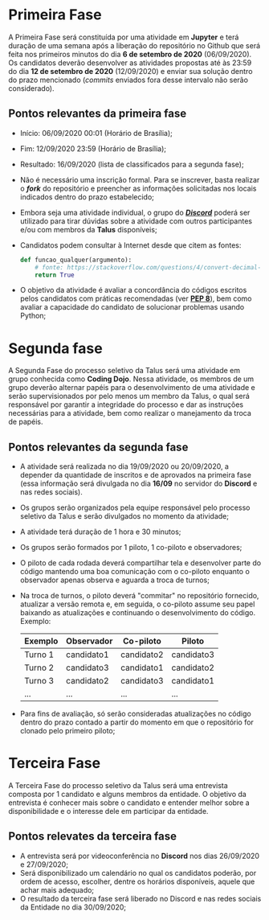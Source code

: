 # Primeira Fase

A Primeira Fase será constituída por uma atividade em **Jupyter** e terá duração de uma semana após a liberação do repositório no Github que será feita nos primeiros minutos do dia **6 de setembro de 2020** (06/09/2020). Os candidatos deverão desenvolver as atividades propostas até às 23:59 do dia **12 de setembro de 2020** (12/09/2020) e enviar sua solução dentro do prazo mencionado (*commits* enviados fora desse intervalo não serão considerado).

## Pontos relevantes da primeira fase

- Início: 06/09/2020 00:01 (Horário de Brasília);
- Fim: 12/09/2020 23:59 (Horário de Brasília);
- Resultado: 16/09/2020 (lista de classificados para a segunda fase);
- Não é necessário uma inscrição formal. Para se inscrever, basta realizar o ***fork*** do repositório e preencher as informações solicitadas nos locais indicados dentro do prazo estabelecido;
- Embora seja uma atividade individual, o grupo do [***Discord***](https://discord.gg/6QufmSQ) poderá ser utilizado para tirar dúvidas sobre a atividade com outros participantes e/ou com membros da **Talus** disponíveis;
- Candidatos podem consultar à Internet desde que citem as fontes:

    ```python
    def funcao_qualquer(argumento):
        # fonte: https://stackoverflow.com/questions/4/convert-decimal-to-double
        return True
    ```

- O objetivo da atividade é avaliar a concordância do códigos escritos pelos candidatos com práticas recomendadas (ver [**PEP 8**](https://www.python.org/dev/peps/pep-0008/)), bem como avaliar a capacidade do candidato de solucionar problemas usando Python;

# Segunda fase

A Segunda Fase do processo seletivo da Talus será uma atividade em grupo conhecida como **Coding Dojo**. Nessa atividade, os membros de um grupo deverão alternar papéis para o desenvolvimento de uma atividade e serão supervisionados por pelo menos um membro da Talus, o qual será responsável por garantir a integridade do processo e dar as instruções necessárias para a atividade, bem como realizar o manejamento da troca de papéis.

## Pontos relevantes da segunda fase

- A atividade será realizada no dia 19/09/2020 ou 20/09/2020, a depender da quantidade de inscritos e de aprovados na primeira fase (essa informação será divulgada no dia **16/09** no servidor do **Discord** e nas redes sociais).
- Os grupos serão organizados pela equipe responsável pelo processo seletivo da Talus e serão divulgados no momento da atividade;
- A atividade terá duração de 1 hora e 30 minutos;
- Os grupos serão formados por 1 piloto, 1 co-piloto e observadores;
- O piloto de cada rodada deverá compartilhar tela e desenvolver parte do código mantendo uma boa comunicação com o co-piloto enquanto o observador apenas observa e aguarda a troca de turnos;
- Na troca de turnos, o piloto deverá "commitar" no repositório fornecido, atualizar a versão remota e, em seguida, o co-piloto assume seu papel baixando as atualizações e continuando o desenvolvimento do código. Exemplo:

    | Exemplo | Observador | Co-piloto  | Piloto     |
    | ------- | ---------- | ---------- | ---------- |
    | Turno 1 | candidato1 | candidato2 | candidato3 |
    | Turno 2 | candidato3 | candidato1 | candidato2 |
    | Turno 3 | candidato2 | candidato3 | candidato1 |
    | ...     | ...        | ...        | ...        |

- Para fins de avaliação, só serão consideradas atualizações no código dentro do prazo contado a partir do momento em que o repositório for clonado pelo primeiro piloto;

# Terceira Fase

A Terceira Fase do processo seletivo da Talus será uma entrevista composta por 1 candidato e alguns membros da entidade. O objetivo da entrevista é conhecer mais sobre o candidato e entender melhor sobre a disponibilidade e o interesse dele em participar da entidade.

## Pontos relevates da terceira fase

- A entrevista será por videoconferência no **Discord** nos dias 26/09/2020 e 27/09/2020;
- Será disponibilizado um calendário no qual os candidatos poderão, por ordem de acesso, escolher, dentre os horários disponíveis, aquele que achar mais adequado;
- O resultado da terceira fase será liberado no Discord e nas redes sociais da Entidade no dia 30/09/2020;
